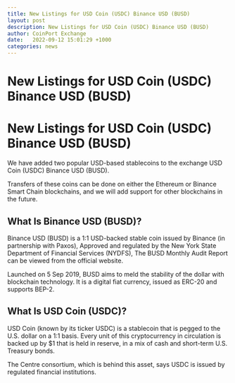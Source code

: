 ```yaml
---
title: New Listings for USD Coin (USDC) Binance USD (BUSD)
layout: post
description: New Listings for USD Coin (USDC) Binance USD (BUSD)
author: CoinPort Exchange
date:   2022-09-12 15:01:29 +1000
categories: news
---
```

# New Listings for USD Coin (USDC) Binance USD (BUSD)
# New Listings for USD Coin (USDC) Binance USD (BUSD)

We have added two popular USD-based stablecoins to the exchange USD Coin (USDC) Binance USD (BUSD).

Transfers of these coins can be done on either the Ethereum or Binance Smart Chain blockchains, and we will add support for other blockchains in the future.

## What Is Binance USD (BUSD)?

Binance USD (BUSD) is a 1:1 USD-backed stable coin issued by Binance (in partnership with Paxos), Approved and regulated by the New York State Department of Financial Services (NYDFS), The BUSD Monthly Audit Report can be viewed from the official website. 

Launched on 5 Sep 2019, BUSD aims to meld the stability of the dollar with blockchain technology. It is a digital fiat currency, issued as ERC-20 and supports BEP-2.

## What Is USD Coin (USDC)?

USD Coin (known by its ticker USDC) is a stablecoin that is pegged to the U.S. dollar on a 1:1 basis. Every unit of this cryptocurrency in circulation is backed up by $1 that is held in reserve, in a mix of cash and short-term U.S. Treasury bonds. 

The Centre consortium, which is behind this asset, says USDC is issued by regulated financial institutions.
